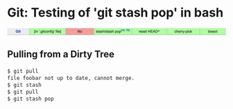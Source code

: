 # Git: Testing of 'git stash pop' in bash 
![succession](succession.png)

## Pulling from a Dirty Tree 

```
$ git pull
file foobar not up to date, cannot merge.
$ git stash
$ git pull
$ git stash pop
```

